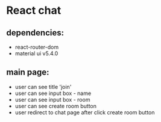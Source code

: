 # React chat

## dependencies:

- react-router-dom
- material ui v5.4.0

## main page:

- user can see title 'join'
- user can see input box - name
- user can see input box - room
- user can see create room button
- user redirect to chat page after click create room button
